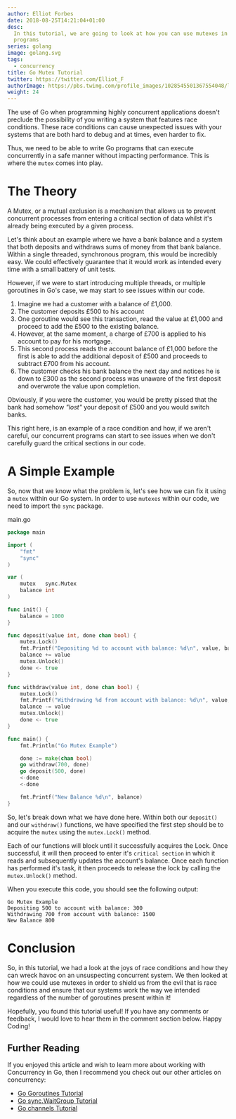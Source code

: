 ```yaml
---
author: Elliot Forbes
date: 2018-08-25T14:21:04+01:00
desc:
  In this tutorial, we are going to look at how you can use mutexes in your Go
  programs
series: golang
image: golang.svg
tags:
  - concurrency
title: Go Mutex Tutorial
twitter: https://twitter.com/Elliot_F
authorImage: https://pbs.twimg.com/profile_images/1028545501367554048/lzr43cQv_400x400.jpg
weight: 24
---
```


The use of Go when programming highly concurrent applications doesn't preclude
the possibility of you writing a system that features race conditions. These
race conditions can cause unexpected issues with your systems that are both hard
to debug and at times, even harder to fix.

Thus, we need to be able to write Go programs that can execute concurrently in a
safe manner without impacting performance. This is where the `mutex` comes into
play.

# The Theory

A Mutex, or a mutual exclusion is a mechanism that allows us to prevent
concurrent processes from entering a critical section of data whilst it's
already being executed by a given process.

Let's think about an example where we have a bank balance and a system that both
deposits and withdraws sums of money from that bank balance. Within a single
threaded, synchronous program, this would be incredibly easy. We could
effectively guarantee that it would work as intended every time with a small
battery of unit tests.

However, if we were to start introducing multiple threads, or multiple
goroutines in Go's case, we may start to see issues within our code.

1. Imagine we had a customer with a balance of £1,000.
1. The customer deposits £500 to his account
1. One goroutine would see this transaction, read the value at £1,000 and
   proceed to add the £500 to the existing balance.
1. However, at the same moment, a charge of £700 is applied to his account to
   pay for his mortgage.
1. This second process reads the account balance of £1,000 before the first is
   able to add the additional deposit of £500 and proceeds to subtract £700 from
   his account.
1. The customer checks his bank balance the next day and notices he is down to
   £300 as the second process was unaware of the first deposit and overwrote the
   value upon completion.

Obviously, if you were the customer, you would be pretty pissed that the bank
had somehow _"lost"_ your deposit of £500 and you would switch banks.

This right here, is an example of a race condition and how, if we aren't
careful, our concurrent programs can start to see issues when we don't carefully
guard the critical sections in our code.

# A Simple Example

So, now that we know what the problem is, let's see how we can fix it using a
`mutex` within our Go system. In order to use `mutexes` within our code, we need
to import the `sync` package.

<div class="filename">main.go</div>

```go
package main

import (
    "fmt"
    "sync"
)

var (
    mutex   sync.Mutex
    balance int
)

func init() {
    balance = 1000
}

func deposit(value int, done chan bool) {
    mutex.Lock()
    fmt.Printf("Depositing %d to account with balance: %d\n", value, balance)
    balance += value
    mutex.Unlock()
    done <- true
}

func withdraw(value int, done chan bool) {
    mutex.Lock()
    fmt.Printf("Withdrawing %d from account with balance: %d\n", value, balance)
    balance -= value
    mutex.Unlock()
    done <- true
}

func main() {
    fmt.Println("Go Mutex Example")

    done := make(chan bool)
    go withdraw(700, done)
    go deposit(500, done)
    <-done
    <-done

    fmt.Printf("New Balance %d\n", balance)
}

```

So, let's break down what we have done here. Within both our `deposit()` and our
`withdraw()` functions, we have specified the first step should be to acquire
the `mutex` using the `mutex.Lock()` method.

Each of our functions will block until it successfully acquires the Lock. Once
successful, it will then proceed to enter it's `critical section` in which it
reads and subsequently updates the account's balance. Once each function has
performed it's task, it then proceeds to release the lock by calling the
`mutex.Unlock()` method.

When you execute this code, you should see the following output:

```plaintext
Go Mutex Example
Depositing 500 to account with balance: 300
Withdrawing 700 from account with balance: 1500
New Balance 800
```

# Conclusion

So, in this tutorial, we had a look at the joys of race conditions and how they
can wreck havoc on an unsuspecting concurrent system. We then looked at how we
could use mutexes in order to shield us from the evil that is race conditions
and ensure that our systems work the way we intended regardless of the number of
goroutines present within it!

Hopefully, you found this tutorial useful! If you have any comments or feedback,
I would love to hear them in the comment section below. Happy Coding!

## Further Reading

If you enjoyed this article and wish to learn more about working with Concurrency
in Go, then I recommend you check out our other articles on concurrency:

* [Go Goroutines Tutorial](/golang/concurrency-with-golang-goroutines/)
* [Go sync.WaitGroup Tutorial](/golang/go-waitgroup-tutorial/)
* [Go channels Tutorial](/golang/go-channels-tutorial/)
